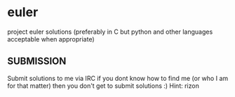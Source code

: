 # euler
project euler solutions (preferably in C but python and other languages acceptable when appropriate)

## SUBMISSION
Submit solutions to me via IRC if you dont know how to find me (or who I am for that matter)
then you don't get to submit solutions :) Hint: rizon
